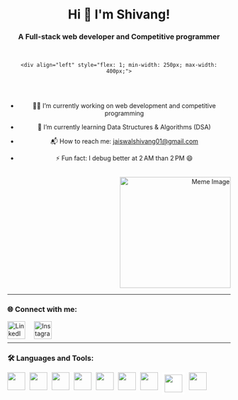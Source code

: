 <h1 align="center">Hi 👋 I'm Shivang!</h1>

<h3 align="center">A Full-stack web developer and Competitive programmer</h3>

<br/>

<div align="center">
  <div style="display: flex; justify-content: center; align-items: center; flex-wrap: wrap; gap: 20px;">

    <div align="left" style="flex: 1; min-width: 250px; max-width: 400px;">
      
- 🧑‍💻 I’m currently working on web development and competitive programming  
- 🌱 I’m currently learning Data Structures & Algorithms (DSA)  
- 📬 How to reach me: [jaiswalshivang01@gmail.com](mailto:jaiswalshivang01@gmail.com)  
- ⚡ Fun fact: I debug better at 2 AM than 2 PM 😄

    </div>

    <div align="right" style="flex: 1; min-width: 250px;">
      <img src="https://indianmemetemplates.com/wp-content/uploads/mai-merko-sab-ata-hai-mai-expert-hu.jpg" width="250px" alt="Meme Image"/>
    </div>

  </div>
</div>

---

### 🌐 Connect with me:

<a href="https://www.linkedin.com/in/shivang-jaiswal-18809432b" target="_blank">
  <img align="left" alt="LinkedIn" width="40px" style="margin-right:10px" src="https://cdn.jsdelivr.net/gh/devicons/devicon/icons/linkedin/linkedin-original.svg" />
</a>
<a href="https://www.instagram.com/shivangj.xyz?igsh=bzl6aTd6eHp1OWYx&utm_source=ig_contact_invite" target="_blank">
  <img align="left" alt="Instagram" width="40px" style="margin-left:10px" src="https://cdn-icons-png.flaticon.com/512/174/174855.png" />
</a>

<br><br>

---

### 🛠️ Languages and Tools:

<p align="left" style="display: flex; flex-wrap: wrap; gap: 10px;">

  <img src="https://cdn.jsdelivr.net/gh/devicons/devicon/icons/c/c-original.svg" width="40px"/>
  <img src="https://cdn.jsdelivr.net/gh/devicons/devicon/icons/cplusplus/cplusplus-original.svg" width="40px"/>
  <img src="https://cdn.jsdelivr.net/gh/devicons/devicon/icons/html5/html5-original.svg" width="40px"/>
  <img src="https://cdn.jsdelivr.net/gh/devicons/devicon/icons/css3/css3-original.svg" width="40px"/>
  <img src="https://cdn.jsdelivr.net/gh/devicons/devicon/icons/javascript/javascript-original.svg" width="40px"/>
  <img src="https://cdn.jsdelivr.net/gh/devicons/devicon/icons/python/python-original.svg" width="40px"/>
  <img src="https://cdn.jsdelivr.net/gh/devicons/devicon/icons/nodejs/nodejs-original.svg" width="40px"/>
  <img src="https://cdn.jsdelivr.net/gh/devicons/devicon/icons/express/express-original.svg" width="40px" style="background-color: white; padding: 5px;"/>
  <img src="https://cdn.jsdelivr.net/gh/devicons/devicon/icons/react/react-original.svg" width="40px"/>

</p>

